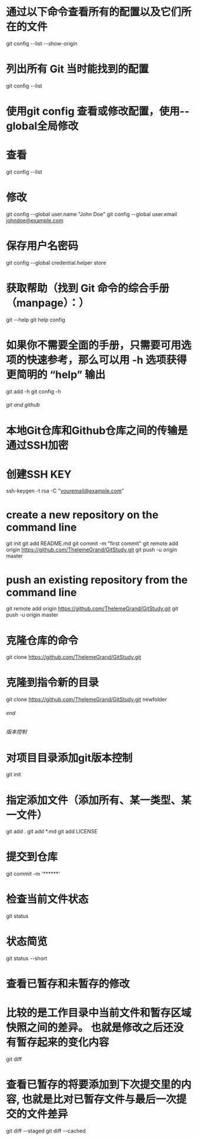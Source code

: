 # 通过以下命令查看所有的配置以及它们所在的文件
git config --list --show-origin
# 列出所有 Git 当时能找到的配置
git config --list

# 使用git config 查看或修改配置，使用--global全局修改
# 查看
git config --list
# 修改
git config --global user.name "John Doe"
git config --global user.email johndoe@example.com
# 保存用户名密码
git config --global credential.helper store 

# 获取帮助（找到 Git 命令的综合手册（manpage）：）
git <verb> --help
git help config
# 如果你不需要全面的手册，只需要可用选项的快速参考，那么可以用 -h 选项获得更简明的 “help” 输出
git add -h
git config -h

###### git and github ######

# 本地Git仓库和Github仓库之间的传输是通过SSH加密
# 创建SSH KEY
ssh-keygen -t rsa -C "youremail@example.com"

# create a new repository on the command line
git init
git add README.md
git commit -m "first commit"
git remote add origin https://github.com/ThelemeGrand/GitStudy.git
git push -u origin master

# push an existing repository from the command line
git remote add origin https://github.com/ThelemeGrand/GitStudy.git
git push -u origin master

# 克隆仓库的命令
git clone https://github.com/ThelemeGrand/GitStudy.git
# 克隆到指令新的目录
git clone https://github.com/ThelemeGrand/GitStudy.git newfolder

###### end #######

###### 版本控制 ######

# 对项目目录添加git版本控制
git init

# 指定添加文件（添加所有、某一类型、某一文件）
git add .
git add *.md
git add LICENSE

# 提交到仓库
git commit -m '******'

# 检查当前文件状态
git status
# 状态简览
git status --short

# 查看已暂存和未暂存的修改
# 比较的是工作目录中当前文件和暂存区域快照之间的差异。 也就是修改之后还没有暂存起来的变化内容
git diff
# 查看已暂存的将要添加到下次提交里的内容, 也就是比对已暂存文件与最后一次提交的文件差异
git diff --staged
git diff --cached
